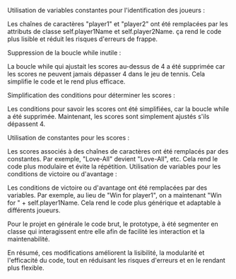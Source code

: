 Utilisation de variables constantes pour l'identification des joueurs :

Les chaînes de caractères "player1" et "player2" ont été remplacées par les attributs de classe self.player1Name et self.player2Name. ça rend le code plus lisible et réduit les risques d'erreurs de frappe.

Suppression de la boucle while inutile :

La boucle while qui ajustait les scores au-dessus de 4 a été supprimée car les scores ne peuvent jamais dépasser 4 dans le jeu de tennis. Cela simplifie le code et le rend plus efficace.

Simplification des conditions pour déterminer les scores :

Les conditions pour savoir les scores ont été simplifiées, car la boucle while a été supprimée. Maintenant, les scores sont simplement ajustés s'ils dépassent 4.

Utilisation de constantes pour les scores :

Les scores associés à des chaînes de caractères ont été remplacés par des constantes. Par exemple, "Love-All" devient "Love-All", etc. Cela rend le code plus modulaire et évite la répétition.
Utilisation de variables pour les conditions de victoire ou d'avantage :

Les conditions de victoire ou d'avantage ont été remplacées par des variables. Par exemple, au lieu de "Win for player1", on a maintenant "Win for " + self.player1Name. Cela rend le code plus générique et adaptable à différents joueurs.

Pour le projet en générale le code brut, le prototype, à été segmenter en classe qui interagissent entre elle afin de facilité les interaction et la maintenabilité.

En résumé, ces modifications améliorent la lisibilité, la modularité et l'efficacité du code, tout en réduisant les risques d'erreurs et en le rendant plus flexible.